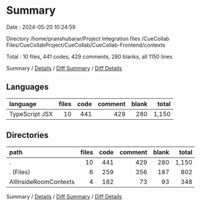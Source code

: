 # Summary

Date : 2024-05-20 10:24:59

Directory /home/pranshubarar/Project Integration files /CueCollab Files/CueCollabProject/CueCollab/CueCollab-Frontend/contexts

Total : 10 files,  441 codes, 429 comments, 280 blanks, all 1150 lines

Summary / [Details](details.md) / [Diff Summary](diff.md) / [Diff Details](diff-details.md)

## Languages
| language | files | code | comment | blank | total |
| :--- | ---: | ---: | ---: | ---: | ---: |
| TypeScript JSX | 10 | 441 | 429 | 280 | 1,150 |

## Directories
| path | files | code | comment | blank | total |
| :--- | ---: | ---: | ---: | ---: | ---: |
| . | 10 | 441 | 429 | 280 | 1,150 |
| . (Files) | 6 | 259 | 356 | 187 | 802 |
| AllInsideRoomContexts | 4 | 182 | 73 | 93 | 348 |

Summary / [Details](details.md) / [Diff Summary](diff.md) / [Diff Details](diff-details.md)